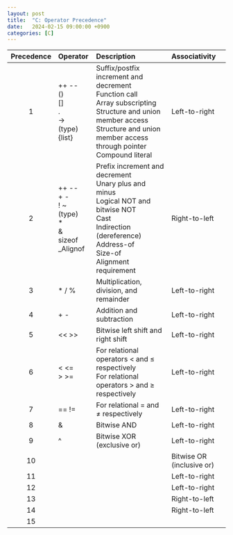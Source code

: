 ```yaml
---
layout: post
title:  "C: Operator Precedence"
date:   2024-02-15 09:00:00 +0900
categories: [C]
---
```


|Precedence|Operator|Description|Associativity|
|:---:|:---|:---|:---|
|1|++ --<br />()<br />[]<br />.<br />-><br />(type){list}|Suffix/postfix increment and decrement<br />Function call<br />Array subscripting<br />Structure and union member access<br />Structure and union member access through pointer<br />Compound literal|Left-to-right|
|2|++ --<br />+ -<br />! ~<br />(type)<br />*<br />&<br />sizeof<br />_Alignof|Prefix increment and decrement<br />Unary plus and minus<br />Logical NOT and bitwise NOT<br />Cast<br />Indirection (dereference)<br />	Address-of<br />Size-of<br />Alignment requirement|Right-to-left|
|3|	* / %|Multiplication, division, and remainder|Left-to-right|
|4|+ -|Addition and subtraction|Left-to-right|
|5|<< >>|Bitwise left shift and right shift|Left-to-right|
|6|	< <=<br/>> >=|For relational operators < and ≤ respectively<br />For relational operators > and ≥ respectively|Left-to-right|
|7|== !=|For relational = and ≠ respectively|Left-to-right|
|8|&|Bitwise AND|Left-to-right|
|9|^|Bitwise XOR (exclusive or)|Left-to-right|
|10|||Bitwise OR (inclusive or)|Left-to-right|
|11|||Left-to-right|
|12|||Left-to-right|
|13|||Right-to-left|
|14|||Right-to-left|
|15||||Left-to-right|
